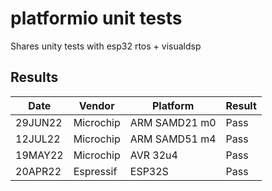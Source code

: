 # platformio unit tests

Shares unity tests with esp32 rtos + visualdsp

## Results

|   Date  | Vendor    | Platform      | Result |
| ------- | --------- | --------------| ------ |
| 29JUN22 | Microchip | ARM SAMD21 m0 | Pass   |
| 12JUL22 | Microchip | ARM SAMD51 m4 | Pass   |
| 19MAY22 | Microchip | AVR 32u4      | Pass   |
| 20APR22 | Espressif | ESP32S        | Pass   |
